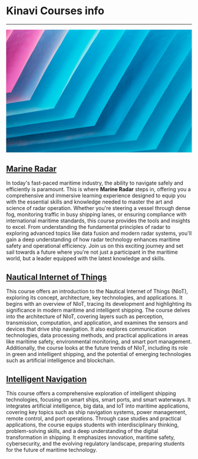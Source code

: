 # Kinavi Courses info

---

![MultiCourse Hub](assets/images/clark-van-der-beken-xApC8DIiD54-unsplash.jpg ':class=banner-tall-image')

## [Marine Radar](cpt363-1/home.md)
In today's fast-paced maritime industry, the ability to navigate safely and efficiently is paramount. This is where **Marine Radar** steps in, offering you a comprehensive and immersive learning experience designed to equip you with the essential skills and knowledge needed to master the art and science of radar operation. Whether you're steering a vessel through dense fog, monitoring traffic in busy shipping lanes, or ensuring compliance with international maritime standards, this course provides the tools and insights to excel. From understanding the fundamental principles of radar to exploring advanced topics like data fusion and modern radar systems, you'll gain a deep understanding of how radar technology enhances maritime safety and operational efficiency. Join us on this exciting journey and set sail towards a future where you're not just a participant in the maritime world, but a leader equipped with the latest knowledge and skills.

## [Nautical Internet of Things](cpt363-2/home.md)
This course offers an introduction to the Nautical Internet of Things (NIoT), exploring its concept, architecture, key technologies, and applications. It begins with an overview of NIoT, tracing its development and highlighting its significance in modern maritime and intelligent shipping. The course delves into the architecture of NIoT, covering layers such as perception, transmission, computation, and application, and examines the sensors and devices that drive ship navigation. It also explores communication technologies, data processing methods, and practical applications in areas like maritime safety, environmental monitoring, and smart port management. Additionally, the course looks at the future trends of NIoT, including its role in green and intelligent shipping, and the potential of emerging technologies such as artificial intelligence and blockchain.

## [Intelligent Navigation](cpt363-3/home.md)
This course offers a comprehensive exploration of intelligent shipping technologies, focusing on smart ships, smart ports, and smart waterways. It integrates artificial intelligence, big data, and IoT into maritime applications, covering key topics such as ship navigation systems, power management, remote control, and port operations. Through case studies and practical applications, the course equips students with interdisciplinary thinking, problem-solving skills, and a deep understanding of the digital transformation in shipping. It emphasizes innovation, maritime safety, cybersecurity, and the evolving regulatory landscape, preparing students for the future of maritime technology.
